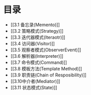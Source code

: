 # 目录

- [[3.1 备忘录(Memento)]]
- [[3.2 策略模式(Strategy)]]
- [[3.3 迭代器模式(Iteraotr)]]
- [[3.4 访问器(Visitor)]]
- [[3.5 观察者模式(ObserverEvent)]]
- [[3.6 解析器(Interpreter)]]
- [[3.7 命令模式(Command)]]
- [[3.8 模板方法(Template Method)]]
- [[3.9 职责链(Chain of Resposibility)]]
- [[3.10中介者(Mediator)]]
- [[3.11 状态模式(State)]]
